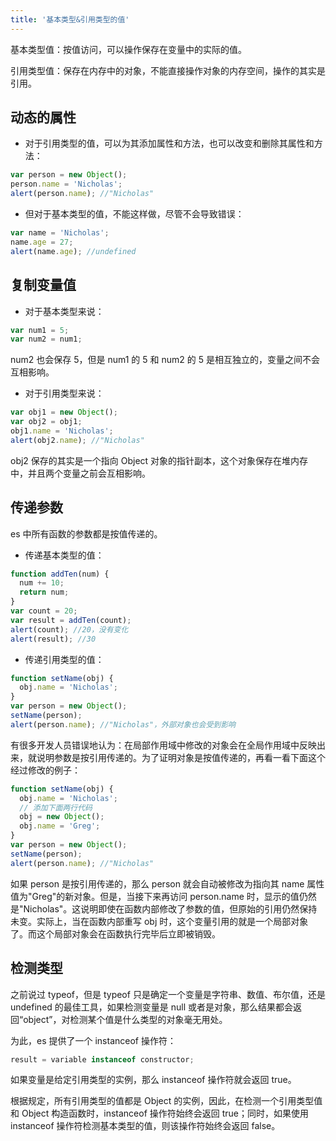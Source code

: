 ```yaml
---
title: '基本类型&引用类型的值'
---
```


基本类型值：按值访问，可以操作保存在变量中的实际的值。

引用类型值：保存在内存中的对象，不能直接操作对象的内存空间，操作的其实是引用。

## 动态的属性

- 对于引用类型的值，可以为其添加属性和方法，也可以改变和删除其属性和方法：

```js
var person = new Object();
person.name = 'Nicholas';
alert(person.name); //"Nicholas"
```

- 但对于基本类型的值，不能这样做，尽管不会导致错误：

```js
var name = 'Nicholas';
name.age = 27;
alert(name.age); //undefined
```

## 复制变量值

- 对于基本类型来说：

```js
var num1 = 5;
var num2 = num1;
```

num2 也会保存 5，但是 num1 的 5 和 num2 的 5 是相互独立的，变量之间不会互相影响。

- 对于引用类型来说：

```js
var obj1 = new Object();
var obj2 = obj1;
obj1.name = 'Nicholas';
alert(obj2.name); //"Nicholas"
```

obj2 保存的其实是一个指向 Object 对象的指针副本，这个对象保存在堆内存中，并且两个变量之前会互相影响。

## 传递参数

es 中所有函数的参数都是按值传递的。

- 传递基本类型的值：

```js
function addTen(num) {
  num += 10;
  return num;
}
var count = 20;
var result = addTen(count);
alert(count); //20，没有变化
alert(result); //30
```

- 传递引用类型的值：

```js
function setName(obj) {
  obj.name = 'Nicholas';
}
var person = new Object();
setName(person);
alert(person.name); //"Nicholas"，外部对象也会受到影响
```

有很多开发人员错误地认为：在局部作用域中修改的对象会在全局作用域中反映出来，就说明参数是按引用传递的。为了证明对象是按值传递的，再看一看下面这个经过修改的例子：

```js
function setName(obj) {
  obj.name = 'Nicholas';
  // 添加下面两行代码
  obj = new Object();
  obj.name = 'Greg';
}
var person = new Object();
setName(person);
alert(person.name); //"Nicholas"
```

如果 person 是按引用传递的，那么 person 就会自动被修改为指向其 name 属性值为"Greg"的新对象。但是，当接下来再访问 person.name 时，显示的值仍然是"Nicholas"。这说明即使在函数内部修改了参数的值，但原始的引用仍然保持未变。实际上，当在函数内部重写 obj 时，这个变量引用的就是一个局部对象了。而这个局部对象会在函数执行完毕后立即被销毁。

## 检测类型

之前说过 typeof，但是 typeof 只是确定一个变量是字符串、数值、布尔值，还是 undefined 的最佳工具，如果检测变量是 null 或者是对象，那么结果都会返回“object”，对检测某个值是什么类型的对象毫无用处。

为此，es 提供了一个 instanceof 操作符：

```js
result = variable instanceof constructor;
```

如果变量是给定引用类型的实例，那么 instanceof 操作符就会返回 true。

根据规定，所有引用类型的值都是 Object 的实例，因此，在检测一个引用类型值和 Object 构造函数时，instanceof 操作符始终会返回 true；同时，如果使用 instanceof 操作符检测基本类型的值，则该操作符始终会返回 false。
